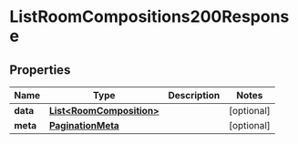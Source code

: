 

# ListRoomCompositions200Response


## Properties

| Name | Type | Description | Notes |
|------------ | ------------- | ------------- | -------------|
|**data** | [**List&lt;RoomComposition&gt;**](RoomComposition.md) |  |  [optional] |
|**meta** | [**PaginationMeta**](PaginationMeta.md) |  |  [optional] |



